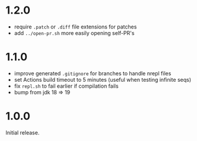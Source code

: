 # 1.2.0

- require `.patch` or `.diff` file extensions for patches
- add `../open-pr.sh` more easily opening self-PR's

# 1.1.0

- improve generated `.gitignore` for branches to handle nrepl files
- set Actions build timeout to 5 minutes (useful when testing infinite seqs)
- fix `repl.sh` to fail earlier if compilation fails
- bump from jdk 18 => 19

# 1.0.0

Initial release.

